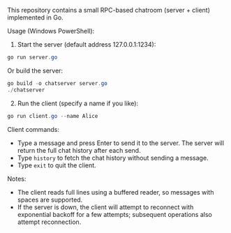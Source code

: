 
This repository contains a small RPC-based chatroom (server + client) implemented in Go.

Usage (Windows PowerShell):

1. Start the server (default address 127.0.0.1:1234):

```powershell
go run server.go
```

Or build the server:

```powershell
go build -o chatserver server.go
./chatserver
```

2. Run the client (specify a name if you like):

```powershell
go run client.go --name Alice
```

Client commands:
- Type a message and press Enter to send it to the server. The server will return the full chat history after each send.
- Type `history` to fetch the chat history without sending a message.
- Type `exit` to quit the client.

Notes:
- The client reads full lines using a buffered reader, so messages with spaces are supported.
- If the server is down, the client will attempt to reconnect with exponential backoff for a few attempts; subsequent operations also attempt reconnection.
